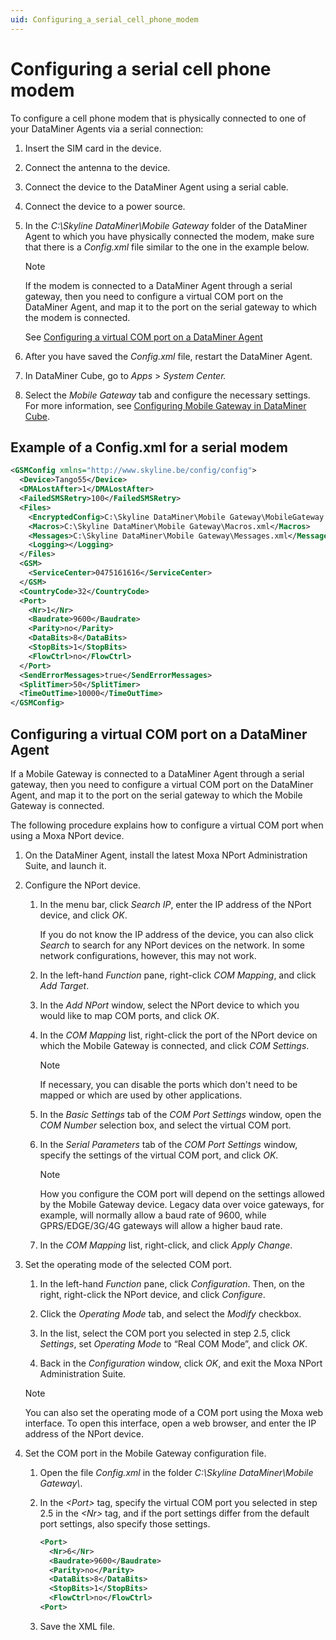 ```yaml
---
uid: Configuring_a_serial_cell_phone_modem
---
```


# Configuring a serial cell phone modem

To configure a cell phone modem that is physically connected to one of your DataMiner Agents via a serial connection:

1. Insert the SIM card in the device.

1. Connect the antenna to the device.

1. Connect the device to the DataMiner Agent using a serial cable.

1. Connect the device to a power source.

1. In the *C:\\Skyline DataMiner\\Mobile Gateway* folder of the DataMiner Agent to which you have physically connected the modem, make sure that there is a *Config.xml* file similar to the one in the example below.

   > [!NOTE]
   > If the modem is connected to a DataMiner Agent through a serial gateway, then you need to configure a virtual COM port on the DataMiner Agent, and map it to the port on the serial gateway to which the modem is connected.
   >
   > See [Configuring a virtual COM port on a DataMiner Agent](#configuring-a-virtual-com-port-on-a-dataminer-agent)

1. After you have saved the *Config.xml* file, restart the DataMiner Agent.

1. In DataMiner Cube, go to *Apps* > *System Center.*

1. Select the *Mobile Gateway* tab and configure the necessary settings. For more information, see [Configuring Mobile Gateway in DataMiner Cube](xref:Configuring_Mobile_Gateway_in_DataMiner_Cube).

## Example of a Config.xml for a serial modem

```xml
<GSMConfig xmlns="http://www.skyline.be/config/config">
  <Device>Tango55</Device>
  <DMALostAfter>1</DMALostAfter>
  <FailedSMSRetry>100</FailedSMSRetry>
  <Files>
    <EncryptedConfig>C:\Skyline DataMiner\Mobile Gateway\MobileGateway.cfg</EncryptedConfig>
    <Macros>C:\Skyline DataMiner\Mobile Gateway\Macros.xml</Macros>
    <Messages>C:\Skyline DataMiner\Mobile Gateway\Messages.xml</Messages>
    <Logging></Logging>
  </Files>
  <GSM>
    <ServiceCenter>0475161616</ServiceCenter>
  </GSM>
  <CountryCode>32</CountryCode>
  <Port>
    <Nr>1</Nr>
    <Baudrate>9600</Baudrate>
    <Parity>no</Parity>
    <DataBits>8</DataBits>
    <StopBits>1</StopBits>
    <FlowCtrl>no</FlowCtrl>
  </Port>
  <SendErrorMessages>true</SendErrorMessages>
  <SplitTimer>50</SplitTimer>
  <TimeOutTime>10000</TimeOutTime>
</GSMConfig>
```

## Configuring a virtual COM port on a DataMiner Agent

If a Mobile Gateway is connected to a DataMiner Agent through a serial gateway, then you need to configure a virtual COM port on the DataMiner Agent, and map it to the port on the serial gateway to which the Mobile Gateway is connected.

The following procedure explains how to configure a virtual COM port when using a Moxa NPort device.

1. On the DataMiner Agent, install the latest Moxa NPort Administration Suite, and launch it.

1. Configure the NPort device.

   1. In the menu bar, click *Search IP*, enter the IP address of the NPort device, and click *OK*.

      If you do not know the IP address of the device, you can also click *Search* to search for any NPort devices on the network. In some network configurations, however, this may not work.

   1. In the left-hand *Function* pane, right-click *COM Mapping*, and click *Add Target*.

   1. In the *Add NPort* window, select the NPort device to which you would like to map COM ports, and click *OK*.

   1. In the *COM Mapping* list, right-click the port of the NPort device on which the Mobile Gateway is connected, and click *COM Settings*.

      > [!NOTE]
      > If necessary, you can disable the ports which don't need to be mapped or which are used by other applications.

   1. In the *Basic Settings* tab of the *COM Port Settings* window, open the *COM Number* selection box, and select the virtual COM port.

   1. In the *Serial Parameters* tab of the *COM Port Settings* window, specify the settings of the virtual COM port, and click *OK*.

      > [!NOTE]
      > How you configure the COM port will depend on the settings allowed by the Mobile Gateway device. Legacy data over voice gateways, for example, will normally allow a baud rate of 9600, while GPRS/EDGE/3G/4G gateways will allow a higher baud rate.

   1. In the *COM Mapping* list, right-click, and click *Apply Change*.

1. Set the operating mode of the selected COM port.

   1. In the left-hand *Function* pane, click *Configuration*. Then, on the right, right-click the NPort device, and click *Configure*.

   1. Click the *Operating Mode* tab, and select the *Modify* checkbox.

   1. In the list, select the COM port you selected in step 2.5, click *Settings*, set *Operating Mode* to “Real COM Mode”, and click *OK*.

   1. Back in the *Configuration* window, click *OK*, and exit the Moxa NPort Administration Suite.

   > [!NOTE]
   > You can also set the operating mode of a COM port using the Moxa web interface. To open this interface, open a web browser, and enter the IP address of the NPort device.

1. Set the COM port in the Mobile Gateway configuration file.

   1. Open the file *Config.xml* in the folder *C:\\Skyline DataMiner\\Mobile Gateway\\*.

   1. In the *\<Port>* tag, specify the virtual COM port you selected in step 2.5 in the *\<Nr>* tag, and if the port settings differ from the default port settings, also specify those settings.

      ```xml
      <Port>
        <Nr>6</Nr>
        <Baudrate>9600</Baudrate>
        <Parity>no</Parity>
        <DataBits>8</DataBits>
        <StopBits>1</StopBits>
        <FlowCtrl>no</FlowCtrl>
      <Port>
      ```

   1. Save the XML file.
